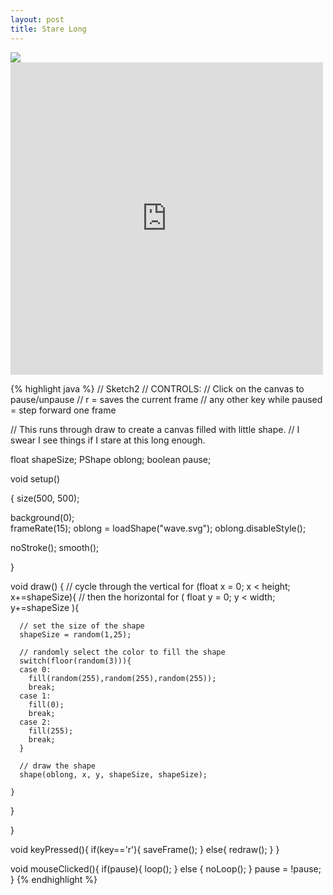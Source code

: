 ```yaml
---
layout: post
title: Stare Long
---
```


<img src="http://media.tumblr.com/tumblr_lhs31ouIzP1qz4ztm.png" />
<div class='player'><iframe src="http://player.vimeo.com/video/20823352?portrait=0&amp;color=ffffff&amp;loop=1" width="500" height="500" frameborder="0"></iframe></div>

{% highlight java %}
// Sketch2
// CONTROLS:
// Click on the canvas to pause/unpause
// r = saves the current frame
// any other key while paused = step forward one frame

// This runs through draw to create a canvas filled with little shape. 
// I swear I see things if I stare at this long enough.


float shapeSize;
PShape oblong;
boolean pause;

void setup()

{
  size(500, 500);

  background(0);  
  frameRate(15);
  oblong = loadShape("wave.svg");
  oblong.disableStyle();


  noStroke();
  smooth();

}

void draw()
{
  // cycle through the vertical
  for (float x = 0; x < height; x+=shapeSize){
    // then the horizontal
    for ( float y = 0; y < width; y+=shapeSize ){
      
      // set the size of the shape
      shapeSize = random(1,25);
      
      // randomly select the color to fill the shape
      switch(floor(random(3))){
      case 0:
        fill(random(255),random(255),random(255));
        break;
      case 1:
        fill(0);
        break;
      case 2:
        fill(255);
        break;
      }

      // draw the shape
      shape(oblong, x, y, shapeSize, shapeSize);

    }
  }

}

void keyPressed(){
  if(key=='r'){
    saveFrame();
  }
  else{
    redraw();
  }
}


void mouseClicked(){
  if(pause){
    loop();
  } 
  else {
    noLoop();
  }
  pause = !pause;
}
{% endhighlight %}